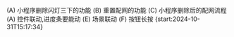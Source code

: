 (A) 小程序删除闪灯三下的功能
(B) 重置配网的功能
(C) 小程序删除后的配网流程
(A) 控件联动,进度条要能动
(E) 场景联动
(F) 按钮长按 {start:2024-10-31T15:17:34}
